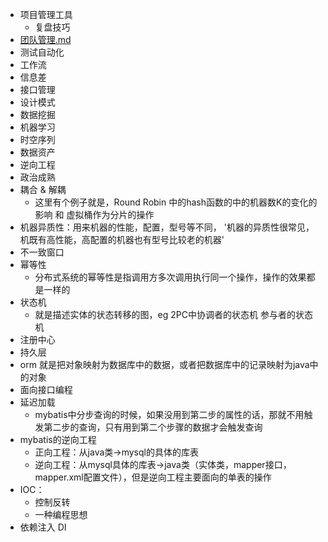 - 项目管理工具
  - 复盘技巧
- [团队管理.md](%E5%9B%A2%E9%98%9F%E7%AE%A1%E7%90%86.md)
- 测试自动化
- 工作流
- 信息差
- 接口管理
- 设计模式
- 数据挖掘
- 机器学习
- 时空序列
- 数据资产
- 逆向工程
- 政治成熟
- 耦合 & 解耦
  - 这里有个例子就是，Round Robin 中的hash函数的中的机器数K的变化的影响 和 虚拟桶作为分片的操作
- 机器异质性：用来机器的性能，配置，型号等不同， '机器的异质性很常见，机既有高性能，高配置的机器也有型号比较老的机器'
- 不一致窗口
- 幂等性 
  - 分布式系统的幂等性是指调用方多次调用执行同一个操作，操作的效果都是一样的
- 状态机
  - 就是描述实体的状态转移的图，eg 2PC中协调者的状态机 参与者的状态机
- 注册中心
- 持久层
- orm 就是把对象映射为数据库中的数据，或者把数据库中的记录映射为java中的对象
- 面向接口编程
- 延迟加载
  - mybatis中分步查询的时候，如果没用到第二步的属性的话，那就不用触发第二步的查询，只有用到第二个步骤的数据才会触发查询
- mybatis的逆向工程
  - 正向工程：从java类->mysql的具体的库表
  - 逆向工程：从mysql具体的库表->java类（实体类，mapper接口，mapper.xml配置文件），但是逆向工程主要面向的单表的操作
- IOC：
  - 控制反转
  - 一种编程思想
- 依赖注入 DI